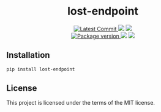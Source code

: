 <h1 align="center">
    <strong>lost-endpoint</strong>
</h1>
<p align="center">
    <a href="https://github.com/Kludex/lost-endpoint" target="_blank">
        <img src="https://img.shields.io/github/last-commit/Kludex/lost-endpoint" alt="Latest Commit">
    </a>
        <img src="https://img.shields.io/github/workflow/status/Kludex/lost-endpoint/Test">
        <img src="https://img.shields.io/codecov/c/github/Kludex/lost-endpoint">
    <br />
    <a href="https://pypi.org/project/lost-endpoint" target="_blank">
        <img src="https://img.shields.io/pypi/v/lost-endpoint" alt="Package version">
    </a>
    <img src="https://img.shields.io/pypi/pyversions/lost-endpoint">
    <img src="https://img.shields.io/github/license/Kludex/lost-endpoint">
</p>

## Installation

```bash
pip install lost-endpoint
```

## License

This project is licensed under the terms of the MIT license.
